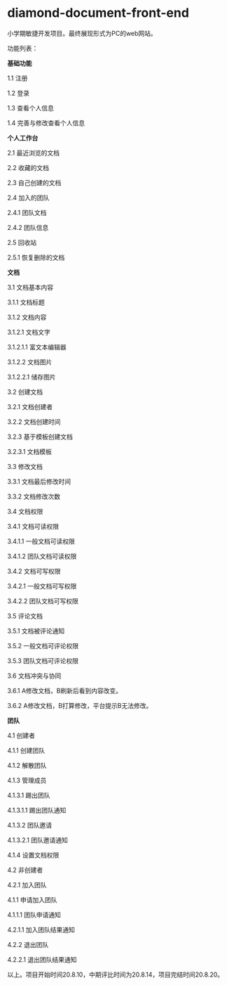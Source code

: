 # diamond-document-front-end

小学期敏捷开发项目。最终展现形式为PC的web网站。

功能列表：

**基础功能**

1.1 注册

1.2 登录

1.3 查看个人信息

1.4 完善与修改查看个人信息

**个人工作台**

2.1 最近浏览的文档

2.2 收藏的文档

2.3 自己创建的文档

2.4 加入的团队

2.4.1 团队文档

2.4.2 团队信息

2.5 回收站

2.5.1 恢复删除的文档

**文档**

3.1 文档基本内容

3.1.1 文档标题

3.1.2 文档内容

3.1.2.1 文档文字

3.1.2.1.1 富文本编辑器

3.1.2.2 文档图片

3.1.2.2.1 储存图片

3.2 创建文档

3.2.1 文档创建者

3.2.2 文档创建时间

3.2.3 基于模板创建文档

3.2.3.1 文档模板

3.3 修改文档

3.3.1 文档最后修改时间

3.3.2 文档修改次数

3.4 文档权限

3.4.1 文档可读权限

3.4.1.1 一般文档可读权限

3.4.1.2 团队文档可读权限

3.4.2 文档可写权限

3.4.2.1 一般文档可写权限

3.4.2.2 团队文档可写权限

3.5 评论文档

3.5.1 文档被评论通知

3.5.2 一般文档可评论权限

3.5.3 团队文档可评论权限

3.6 文档冲突与协同

3.6.1 A修改文档，B刷新后看到内容改变。

3.6.2 A修改文档，B打算修改，平台提示B无法修改。

**团队**

4.1 创建者

4.1.1 创建团队

4.1.2 解散团队

4.1.3 管理成员

4.1.3.1 踢出团队

4.1.3.1.1 踢出团队通知

4.1.3.2 团队邀请

4.1.3.2.1 团队邀请通知

4.1.4 设置文档权限

4.2 非创建者

4.2.1 加入团队

4.1.1 申请加入团队

4.1.1.1 团队申请通知

4.2.1.1 加入团队结果通知

4.2.2 退出团队

4.2.2.1 退出团队结果通知

以上。项目开始时间20.8.10，中期评比时间为20.8.14，项目完结时间20.8.20。
